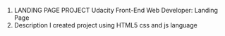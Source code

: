 1. LANDING PAGE PROJECT
Udacity Front-End Web Developer: Landing Page
2. Description 
I created project using HTML5 css and js language 
